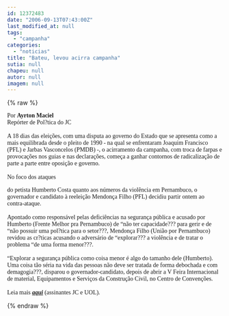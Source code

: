 ```yaml
---
id: 12372483
date: "2006-09-13T07:43:00Z"
last_modified_at: null
tags:
  - "campanha"
categories:
  - "noticias"
title: "Bateu, levou acirra campanha"
sutia: null
chapeu: null
autor: null
imagem: null
---
```

{% raw %}
<p><P><FONT face=Verdana>Por <STRONG>Ayrton Maciel</STRONG><BR>Repórter de Pol?tica do JC<BR><BR>A 18 dias das eleições, com uma disputa ao governo do Estado que se apresenta como a mais equilibrada desde o pleito de 1990 - na qual se enfrentaram Joaquim Francisco (PFL) e Jarbas Vasconcelos (PMDB) -, o acirramento da campanha, com troca de farpas e provocações nos guias e nas declarações, começa a ganhar contornos de radicalização de parte a parte entre oposição e governo. <BR><BR>No foco dos ataques</p>
<p> do petista Humberto Costa quanto aos números da violência em Pernambuco, o governador e candidato à reeleição Mendonça Filho (PFL) decidiu partir ontem ao contra-ataque. <BR><BR>Apontado como responsável pelas deficiências na segurança pública e acusado por Humberto (Frente Melhor pra Pernambuco) de “não ter capacidade??? para gerir e de “não possuir uma pol?tica para o setor???, Mendonça Filho (União por Pernambuco) revidou as cr?ticas acusando o adversário de “explorar??? a violência e de tratar o problema “de uma forma menor???. <BR><BR>“Explorar a segurança pública como coisa menor é algo do tamanho dele (Humberto). Uma coisa tão séria na vida das pessoas não deve ser tratada de forma debochada e com demagogia???, disparou o governador-candidato, depois de abrir a V Feira Internacional de material, Equipamentos e Serviços da Construção Civil, no Centro de Convenções. <BR><BR>Leia mais <STRONG><EM><A href=\"https://jc3.uol.com.br/jornal/2006/09/13/not_200593.php\" target=_blank>aqui</A></EM></STRONG> (assinantes JC e UOL).</FONT></P> </p>
{% endraw %}